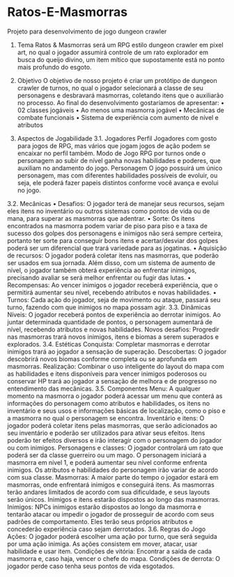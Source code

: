 # Ratos-E-Masmorras
Projeto para desenvolvimento de jogo dungeon crawler

1. Tema
	Ratos & Masmorras será um RPG estilo dungeon crawler em pixel art, no qual o jogador assumirá controle de um rato explorador em busca do queijo divino, um item mítico que supostamente está no ponto mais profundo do esgoto.

2. Objetivo
	O objetivo de nosso projeto é criar um protótipo de dungeon crawler de turnos, no qual o jogador selecionará a classe de seu personagens e desbravará masmorras, coletando itens que o auxiliarão no processo. Ao final do desenvolvimento gostaríamos de apresentar:
•	02 classes jogáveis
•	Ao menos uma masmorra jogável
•	Mecânicas de combate funcionais
•	Sistema de experiência com aumento de nível e atributos

3. Aspectos de Jogabilidade
3.1. Jogadores
Perfil
	Jogadores com gosto para jogos de RPG, mas vários que jogam jogos de ação podem se encaixar no perfil também.
Modo de Jogo
	RPG por turnos onde o personagem ao subir de nível ganha novas habilidades e poderes, que auxiliam no andamento do jogo.
Personagem
	O jogo possuirá um único personagem, mas com diferentes habilidades possíveis de evoluir, ou seja, ele poderá fazer papeis distintos conforme você avança e evolui no jogo.

3.2. Mecânicas
•	Desafios:
	O jogador terá de manejar seus recursos, sejam eles itens no inventário ou outros sistemas como pontos de vida ou de mana, para superar as masmorras que adentrar.
•	Sorte:
	Os itens encontrados na masmorra podem variar de piso para piso e a taxa de sucesso dos golpes dos personagens e inimigos não será sempre certeira, portanto ter sorte para conseguir bons itens e acertar/desviar dos golpes poderá ser um diferencial que trará variedade para as jogatinas.
•	Aquisição de recursos:
	O jogador poderá coletar itens nas masmorras, que poderão ser usados em sua jornada. Além disso, com um sistema de aumento de nível, o jogador também obterá experiência ao enfrentar inimigos, precisando avaliar se será melhor enfrentar ou fugir das lutas.
•	Recompensas:
	Ao vencer inimigos o jogador receberá experiência, que o permitirá aumentar seu nível, recebendo atributos e novas habilidades.
•	Turnos:
	Cada ação do jogador, seja de movimento ou ataque, passará seu turno, fazendo com que inimigos no mapa possam agir.
3.3. Dinâmicas
Níveis:
	O jogador receberá pontos de experiência ao derrotar inimigos. Ao juntar determinada quantidade de pontos, o personagem aumentará de nível, recebendo atributos e novas habilidades.
Novos desafios:
	Progredir nas masmorras trará novos inimigos, itens e biomas a serem superados e explorados.
3.4. Estéticas
Conquista:
	Completar masmorras e derrotar inimigos trará ao jogador a sensação de superação.
Descobertas:
	O jogador descobrirá novos biomas conforme completa ou se aprofunda em masmorras.
Realização:
	Combinar o uso inteligente do layout do mapa com as habilidades e itens disponíveis para vencer inimigos poderosos ou conservar HP trará ao jogador a sensação de melhora e de progresso no entendimento das mecânicas.
3.5. Componentes
Menu:
	A qualquer momento na masmorra o jogador poderá acessar um menu que conterá as informações do personagem como atributos e habilidades, os itens no inventário e seus usos e informações básicas de localização, como o piso e a masmorra no qual o personagem se encontra.
Inventário e itens:
	O jogador poderá coletar itens pelas masmorras, que serão adicionados ao seu inventário e poderão ser utilizados para ativar seus efeitos. Itens poderão ter efeitos diversos e irão interagir com o personagem do jogador ou com inimigos.
Personagens e classes:
	O jogador controlará um rato que poderá ser da classe guerreiro ou um mago. O personagem iniciará a masmorra em nível 1, e poderá aumentar seu nível conforme enfrenta inimigos. Os atributos e habilidades do personagem irão variar de acordo com sua classe.
Masmorras:
	A maior parte do tempo o jogador estará em masmorras, onde enfrentará inimigos e conseguirá itens. As masmorras terão andares limitados de acordo com sua dificuldade, e seus layouts serão únicos. Inimigos e itens estarão dispostos ao longo das masmorras.
Inimigos:
	NPCs inimigos estarão dispostos ao longo da masmorra e tentarão atacar ou impedir o jogador de prosseguir de acordo com seus padrões de comportamento. Eles terão seus próprios atributos e concederão experiência caso sejam derrotados.
3.6. Regras do Jogo
Ações:
	O jogador poderá escolher uma ação por turno, que será seguida por uma ação inimiga. As ações consistem em mover, atacar, usar habilidade e usar item.
Condições de vitória:
	Encontrar a saída de cada masmorra e, caso haja, vencer o chefe do mapa.
Condições de derrota:
	O jogador perde caso tenha seus pontos de vida esgotados.
